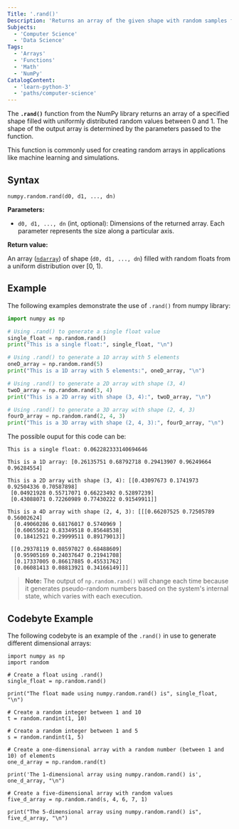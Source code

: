 ```yaml
---
Title: '.rand()'
Description: 'Returns an array of the given shape with random samples from a uniform distribution over [0, 1).'
Subjects:
  - 'Computer Science'
  - 'Data Science'
Tags:
  - 'Arrays'
  - 'Functions'
  - 'Math'
  - 'NumPy'
CatalogContent:
  - 'learn-python-3'
  - 'paths/computer-science'
---
```


The **`.rand()`** function from the NumPy library returns an array of a specified shape filled with uniformly distributed random values between 0 and 1. The shape of the output array is determined by the parameters passed to the function.

This function is commonly used for creating random arrays in applications like machine learning and simulations.

## Syntax

```pseudo
numpy.random.rand(d0, d1, ..., dn)
```

**Parameters:**

- `d0, d1, ..., dn` (int, optional): Dimensions of the returned array. Each parameter represents the size along a particular axis.

**Return value:**

An array ([`ndarray`](https://www.codecademy.com/resources/docs/numpy/ndarray)) of shape (`d0, d1, ..., dn`) filled with random floats from a uniform distribution over [0, 1).

## Example

The following examples demonstrate the use of `.rand()` from numpy library:

```py
import numpy as np

# Using .rand() to generate a single float value
single_float = np.random.rand()
print("This is a single float:", single_float, "\n")

# Using .rand() to generate a 1D array with 5 elements
oneD_array = np.random.rand(5)
print("This is a 1D array with 5 elements:", oneD_array, "\n")

# Using .rand() to generate a 2D array with shape (3, 4)
twoD_array = np.random.rand(3, 4)
print("This is a 2D array with shape (3, 4):", twoD_array, "\n")

# Using .rand() to generate a 3D array with shape (2, 4, 3)
fourD_array = np.random.rand(2, 4, 3)
print("This is a 3D array with shape (2, 4, 3):", fourD_array, "\n")
```

The possible ouput for this code can be:

```shell
This is a single float: 0.062282333140694646

This is a 1D array: [0.26135751 0.68792718 0.29413907 0.96249664 0.96284554]

This is a 2D array with shape (3, 4): [[0.43097673 0.1741973  0.92504336 0.70587898]
 [0.04921928 0.55717071 0.66223492 0.52897239]
 [0.43088071 0.72260989 0.77430222 0.91549911]]

This is a 4D array with shape (2, 4, 3): [[[0.66207525 0.72505789 0.56002624]
  [0.49060286 0.68176017 0.5740969 ]
  [0.60655012 0.83349518 0.85648538]
  [0.18412521 0.29999511 0.89179013]]

 [[0.29378119 0.08597027 0.68488609]
  [0.95905169 0.24037647 0.21941708]
  [0.17337005 0.86617885 0.45531762]
  [0.06081413 0.08813921 0.34166149]]]
```

> **Note:** The output of `np.random.rand()` will change each time because it generates pseudo-random numbers based on the system's internal state, which varies with each execution.

## Codebyte Example

The following codebyte is an example of the `.rand()` in use to generate different dimensional arrays:

```codebyte/python
import numpy as np
import random

# Create a float using .rand()
single_float = np.random.rand()

print("The float made using numpy.random.rand() is", single_float, "\n")

# Create a random integer between 1 and 10
t = random.randint(1, 10)

# Create a random integer between 1 and 5
s = random.randint(1, 5)

# Create a one-dimensional array with a random number (between 1 and 10) of elements
one_d_array = np.random.rand(t)

print('The 1-dimensional array using numpy.random.rand() is', one_d_array, "\n")

# Create a five-dimensional array with random values
five_d_array = np.random.rand(s, 4, 6, 7, 1)

print("The 5-dimensional array using numpy.random.rand() is", five_d_array, "\n")
```
